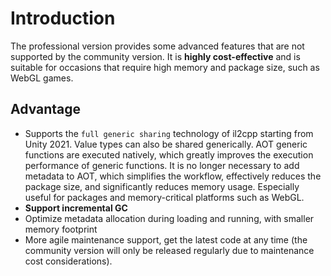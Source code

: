 # Introduction

The professional version provides some advanced features that are not supported by the community version. It is **highly cost-effective** and is suitable for occasions that require high memory and package size, such as WebGL games.


## Advantage

- Supports the `full generic sharing` technology of il2cpp starting from Unity 2021. Value types can also be shared generically. AOT generic functions are executed natively, which greatly improves the execution performance of generic functions. It is no longer necessary to add metadata to AOT, which simplifies the workflow, effectively reduces the package size, and significantly reduces memory usage. Especially useful for packages and memory-critical platforms such as WebGL.
- **Support incremental GC**
- Optimize metadata allocation during loading and running, with smaller memory footprint
- More agile maintenance support, get the latest code at any time (the community version will only be released regularly due to maintenance cost considerations).